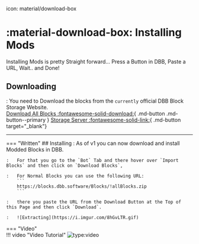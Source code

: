 icon: material/download-box

# :material-download-box: Installing Mods

Installing Mods is pretty Straight forward... Press a Button in DBB, Paste a URL, Wait.. and Done!

## Downloading

:   You need to Download the blocks from the `currently` official DBB Block Storage Website.  
    [Download All Blocks :fontawesome-solid-download:](https://blocks.dbb.software/Blocks/!allBlocks.zip){ .md-button .md-button--primary }
    [Storage Server :fontawesome-solid-link:](https://blocks.dbb.software/Blocks/){ .md-button target="_blank"}

---

=== "Written"
    ## Installing
    :   As of v1 you can now download and install Modded Blocks in DBB.

    :   For that you go to the `Bot` Tab and there hover over `Import Blocks` and then click on `Download Blocks`, 

    :   For Normal Blocks you can use the following URL:
        ```
        https://blocks.dbb.software/Blocks/!allBlocks.zip
        ```

    :   there you paste the URL from the Download Button at the Top of this Page and then click `Download`.

    :   ![Extracting](https://i.imgur.com/8hGvLTR.gif)

=== "Video"   
    !!! video "Video Tutorial"
        ![type:video](https://www.youtube.com/embed/7QZyGmr5LVM)


